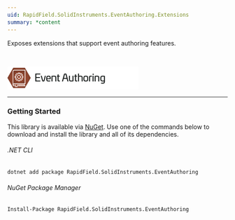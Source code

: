 ```yaml
---
uid: RapidField.SolidInstruments.EventAuthoring.Extensions
summary: *content
---
```


<!--
Copyright (c) RapidField LLC. Licensed under the MIT License. See LICENSE.txt in the project root for license information.
-->

Exposes extensions that support event authoring features.

<br />

![Event Authoring label](../images/Label.EventAuthoring.300w.png)
- - -

### Getting Started

This library is available via [NuGet](https://docs.microsoft.com/en-us/nuget/quickstart/install-and-use-a-package-in-visual-studio). Use one of the commands below to download and install the library and all of its dependencies.

###### .NET CLI

```shell
dotnet add package RapidField.SolidInstruments.EventAuthoring
```

###### NuGet Package Manager

```shell
Install-Package RapidField.SolidInstruments.EventAuthoring
```